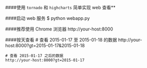 ####使用 `tornado` 和 `highcharts` 简单实现 web 查看**

####启动 web 服务
	$ python webapp.py

####推荐使用 Chrome 浏览器
	http://your-host:8000

####按天查看
	# 查看 2015-01-17 至 2015-01-18 的数据
	http://your-host:8000?gt=2015-01-17&2015-01-18

	# 查看 2015-01-17 之后的数据
	http://your-host:8000?gt=2015-01-17
